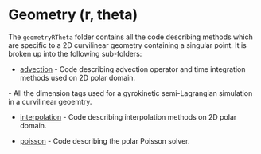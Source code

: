 # Geometry (r, theta)

The `geometryRTheta` folder contains all the code describing methods which are specific to a 2D curvilinear geometry containing a singular point. It is broken up into the following sub-folders:

- [advection](./advection/README.md) - Code describing advection operator and time integration methods used on 2D polar domain.

<!-- - [geometry](./geometry/README.md)  --> - All the dimension tags used for a gyrokinetic semi-Lagrangian simulation in a curvilinear geoemtry.

- [interpolation](./interpolation/README.md) - Code describing interpolation methods on 2D polar domain. 

- [poisson](./poisson/README.md) - Code describing the polar Poisson solver.


